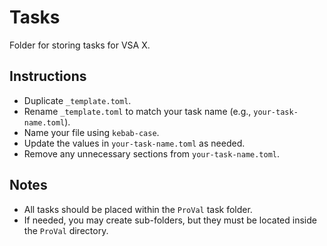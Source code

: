 # Tasks

Folder for storing tasks for VSA X.

## Instructions

- Duplicate `_template.toml`.
- Rename `_template.toml` to match your task name (e.g., `your-task-name.toml`).
- Name your file using `kebab-case`.
- Update the values in `your-task-name.toml` as needed.
- Remove any unnecessary sections from `your-task-name.toml`.

## Notes

- All tasks should be placed within the `ProVal` task folder.
- If needed, you may create sub-folders, but they must be located inside the `ProVal` directory.
